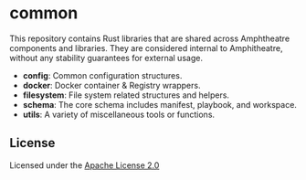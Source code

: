 # common

This repository contains Rust libraries that are shared across Amphtheatre 
components and libraries. They are considered internal to Amphitheatre, without
any stability guarantees for external usage.

- **config**: Common configuration structures.
- **docker**: Docker container & Registry wrappers.
- **filesystem**: File system related structures and helpers.
- **schema**: The core schema includes manifest, playbook, and workspace.
- **utils**: A variety of miscellaneous tools or functions.

## License

Licensed under the [Apache License 2.0](https://github.com/amphitheatre-app/common/blob/master/LICENSE)